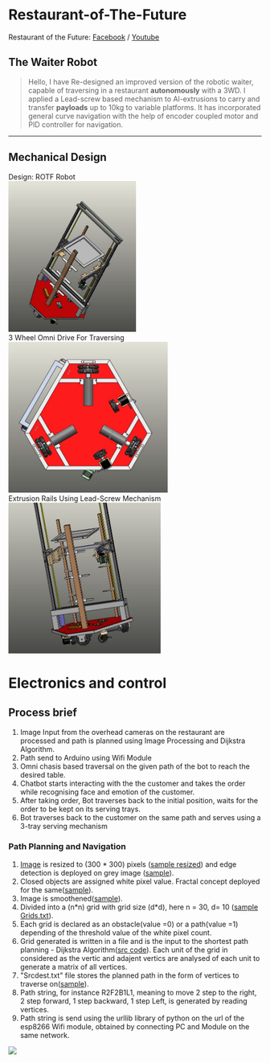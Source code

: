 # Restaurant-of-The-Future
Restaurant of the Future: <a href="https://www.facebook.com/marsiitr/videos/214354466310067/">Facebook</a> / <a href = "https://www.youtube.com/watch?v=dR3jsaHACXw">Youtube</a>
## The Waiter Robot
> Hello,
> I have Re-designed an improved version of the robotic waiter, capable of traversing in a restaurant <b>autonomously</b> with a 3WD.
> I applied a Lead-screw based mechanism to Al-extrusions to carry and transfer <b>payloads</b> up to 10kg to variable platforms.
> It has incorporated general curve navigation with the help of encoder coupled motor and PID controller for navigation.
---
## Mechanical Design
Design: ROTF Robot<br>
<img src="https://github.com/visvash/Restaurant-of-The-Future/blob/master/images/rotf5.JPG" height=300><br>
3 Wheel Omni Drive For Traversing<br>
<img src="https://github.com/visvash/Restaurant-of-The-Future/blob/master/images/rotf2.JPG" height=300><br>
Extrusion Rails Using Lead-Screw Mechanism<br>
<img src="https://github.com/visvash/Restaurant-of-The-Future/blob/master/images/rotf1.JPG" height=300><br>
# Electronics and control
## Process brief
<ol>
<li>Image Input from the overhead cameras on the restaurant are processed and path is planned using Image Processing and Dijkstra Algorithm.</li>
<li>Path send to Arduino using Wifi Module</li>
<li>Omni chasis based traversal on the given path of the bot to reach the desired table.</li>
<li>Chatbot starts interacting with the the customer and takes the order while recognising face and emotion of the customer.</li>
<li>After taking order, Bot traverses back to the initial position, waits for the order to be kept on its serving trays.</li>
<li>Bot traverses back to the customer on the same path and serves using a 3-tray serving mechanism</li>
</ol>

### Path Planning and Navigation
<ol>
<li><a href =" ">Image</a> is resized to (300 * 300) pixels (<a href = " ">sample resized</a>) and edge detection is deployed on grey image (<a href = " ">sample</a>).</li>
<li>Closed objects are assigned white pixel value. Fractal concept deployed for the same(<a href = " ">sample</a>).</li>
<li>Image is smoothened(<a href = " ">sample</a>).</li>
<li>Divided into a (n*n) grid with grid size (d*d), here n = 30, d= 10 (<a href = " ">sample Grids.txt</a>). </li>
<li>Each grid is declared as an obstacle(value =0) or a path(value =1) depending of the threshold value of the white pixel count.</li>
<li>Grid generated is written in a file and is the input to the shortest path planning - Dijkstra Algorithm(<a href = " ">src code</a>). Each unit of the grid in considered as the vertic and adajent vertics are analysed of each unit to generate a matrix of all vertices. </li>
<li>"Srcdest.txt" file stores the planned path in the form of vertices to traverse on(<a href = " ">sample</a>).</li>
<li>Path string, for instance R2F2B1L1, meaning to move 2 step to the right, 2 step forward, 1 step backward, 1 step Left, is generated by reading vertices.  </li>
<li>Path string is send using the urllib library of python on the url of the esp8266 Wifi module, obtained by connecting PC and Module on the same network.</li>
</ol>
<img src="https://github.com/Prachi0141/ROTF/blob/master/Path%20Planning/Sample%20intermediate%20pics/all_in_one.png" width="1604">
